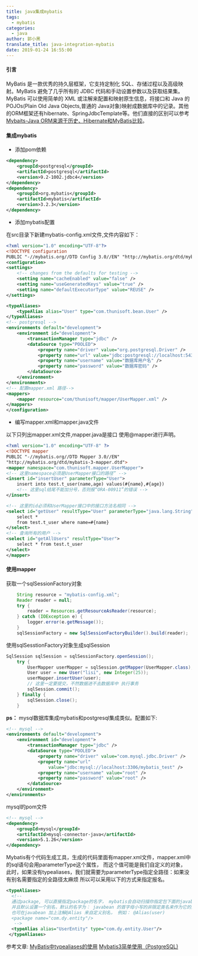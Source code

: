 ```yaml
---
title: java集成mybatis
tags:
  - mybatis
categories:
  - java
author: 郭小黑
translate_title: java-integration-mybatis
date: 2019-01-24 16:55:00
---
```



#### 引言

MyBatis 是一款优秀的持久层框架，它支持定制化 SQL、存储过程以及高级映射。MyBatis 避免了几乎所有的 JDBC 代码和手动设置参数以及获取结果集。MyBatis 可以使用简单的 XML 或注解来配置和映射原生信息，将接口和 Java 的 POJOs(Plain Old Java Objects,普通的 Java对象)映射成数据库中的记录。其他的ORM框架还有hibernate、SpringJdbcTemplate等。他们直接的区别可以参考[Mybaits-Java ORM来源于历史、Hibernate和MyBatis比较](https://www.jianshu.com/p/38c1b019b85f)。

<!-- more -->

#### 集成mybatis


- 添加pom依赖

```xml
<dependency>
	<groupId>postgresql</groupId>
	<artifactId>postgresql</artifactId>
	<version>9.2-1002.jdbc4</version>
</dependency>
<dependency>
	<groupId>org.mybatis</groupId>
	<artifactId>mybatis</artifactId>
	<version>3.2.3</version>
</dependency>
```

- 添加mybatis配置

在src目录下新建mybatis-config.xml文件,文件内容如下：

```xml
<?xml version="1.0" encoding="UTF-8"?>   
<!DOCTYPE configuration   
PUBLIC "-//mybatis.org//DTD Config 3.0//EN" "http://mybatis.org/dtd/mybatis-3-config.dtd">
<configuration>
<settings>
	<!-- changes from the defaults for testing -->
	<setting name="cacheEnabled" value="false" />
	<setting name="useGeneratedKeys" value="true" />
	<setting name="defaultExecutorType" value="REUSE" />
</settings>

<typeAliases>
	<typeAlias alias="User" type="com.thunisoft.bean.User" />
</typeAliases>
<!-- postgresql -->
<environments default="development">
	<environment id="development">
		<transactionManager type="jdbc" />
		<dataSource type="POOLED">
			<property name="driver" value="org.postgresql.Driver" />
			<property name="url" value="jdbc:postgresql://localhost:5432/test?charSet=utf-8" />
			<property name="username" value="数据库用户名" />
			<property name="password" value="数据库密码" />
		</dataSource>
	</environment>
</environments>
<!-- 配置mapper.xml 路径-->
<mappers>
	<mapper resource="com/thunisoft/mapper/UserMapper.xml" />
</mappers>
</configuration>
```

- 编写mapper.xml和mapper.java文件

以下只列出mapper.xml文件,mapper.java是接口 使用@mapper进行声明。


```xml
<?xml version="1.0" encoding="UTF-8" ?>   
<!DOCTYPE mapper   
PUBLIC "-//mybatis.org//DTD Mapper 3.0//EN"   
"http://mybatis.org/dtd/mybatis-3-mapper.dtd">
<mapper namespace="com.thunisoft.mapper.UserMapper">
<!-- 这里namespace必须是UserMapper接口的路径” -->
<insert id="insertUser" parameterType="User">
	insert into test.t_user(name,age) values(#{name},#{age})
	<!-- 这里sql结尾不能加分号，否则报“ORA-00911”的错误 -->
</insert>

<!-- 这里的id必须和UserMapper接口中的接口方法名相同 -->
<select id="getUser" resultType="User" parameterType="java.lang.String">
	select *
	from test.t_user where name=#{name}
</select>
<!-- 查询所有的用户 -->
<select id="getAllUsers" resultType="User">
	select * from test.t_user
</select>
</mapper>
```

#### 使用mapper

获取一个sqlSessionFactory对象

```java
    String resource = "mybatis-config.xml";
    Reader reader = null;
    try {
        reader = Resources.getResourceAsReader(resource);
    } catch (IOException e) {
        logger.error(e.getMessage());
    }
    sqlSessionFactory = new SqlSessionFactoryBuilder().build(reader);
```

使用sqlSesstionFactory对象生成sqlSession
```java
SqlSession sqlSession = sqlSessionFactory.openSession();
    try {
        UserMapper userMapper = sqlSession.getMapper(UserMapper.class);
        User user = new User("lisi", new Integer(25));
        userMapper.insertUser(user);
        // 这里一定要提交，不然数据进不去数据库中 执行事务
        sqlSession.commit();
    } finally {
        sqlSession.close();
    }
```


**ps：** mysql数据库集成mybatis和postgresql集成类似。配置如下:

```xml
<!-- mysql -->
<environments default="development">
	<environment id="development">
		<transactionManager type="jdbc" />
		<dataSource type="POOLED">
			<property name="driver" value="com.mysql.jdbc.Driver" />
			<property name="url"
				value="jdbc:mysql://localhost:3306/mybatis_test" />
			<property name="username" value="root" />
			<property name="password" value="root" />
		</dataSource>
	</environment>
</environments>
```

mysql的pom文件

```xml
<!-- mysql -->
<dependency>
	<groupId>mysql</groupId>
	<artifactId>mysql-connector-java</artifactId>
	<version>5.1.26</version>
</dependency>
```

Mybatis有个代码生成工具，生成的代码里面有mapper.xml文件，mapper.xml中的sql语句会用parameterType这个属性， 而这个值可能是我们自定义的对象， 此时，如果没有typealiases，我们就需要为parameterType指定全路径：如果没有别名需要指定的全路径太麻烦 所以可以采用以下的方式来指定报名。

```xml
<typeAliases>  
  <!--  
  通过package, 可以直接指定package的名字， mybatis会自动扫描你指定包下面的javabean,  
  并且默认设置一个别名，默认的名字为： javabean 的首字母小写的非限定类名来作为它的别名。  
  也可在javabean 加上注解@Alias 来自定义别名， 例如： @Alias(user)   
  <package name="com.dy.entity"/>  
   -->  
  <typeAlias alias="UserEntity" type="com.dy.entity.User"/>  
 </typeAliases>
 ```

 参考文章:
[MyBatis中typealiases的使用](https://blog.csdn.net/lelewenzibin/article/details/42713585)
[Mybatis3简单使用（PostgreSQL)](https://blog.csdn.net/gaojinshan/article/details/40656757)
